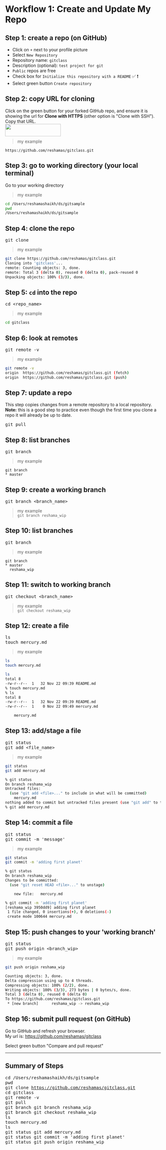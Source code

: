 # Workflow 1:  Create and Update My Repo

## Step 1:  create a repo (on GitHub)
- Click on `+` next to your profile picture
- Select `New Repository`
- Repository name:  `gitclass`
- Description (optional):  `test project for git`
- `Public` repos are free
- Check box for `Initialize this repository with a README` :white_check_mark: :heavy_exclamation_mark:
- Select green button `Create repository`

## Step 2:  copy URL for cloning

Click on the green button for your forked GitHub repo, and ensure it is showing the url for **Clone with HTTPS**  (other option is "Clone with SSH").  Copy that URL.    <br> 
<img src="../images/github_clone_button.png" align="left" height="40" width="180" >   <br> <br>
    
>my example  
```text
https://github.com/reshamas/gitclass.git
```

## Step 3:  go to working directory (your local terminal)
Go to your working directory  
>my example
```bash
cd /Users/reshamashaikh/ds/gitsample
pwd
/Users/reshamashaikh/ds/gitsample
```  

## Step 4:  clone the repo  
<kbd> git clone <url> </kbd> 
>my example
```bash
git clone https://github.com/reshamas/gitclass.git
Cloning into 'gitclass'...
remote: Counting objects: 3, done.
remote: Total 3 (delta 0), reused 0 (delta 0), pack-reused 0
Unpacking objects: 100% (3/3), done.
```

## Step 5:  `cd` into the repo
<kbd> cd <repo_name> </kbd>
>my example
```bash
cd gitclass 
```

## Step 6:  look at remotes
<kbd> git remote -v </kbd>
>my example
```bash
git remote -v
origin	https://github.com/reshamas/gitclass.git (fetch)
origin	https://github.com/reshamas/gitclass.git (push)
```

## Step 7:  update a repo
This step copies changes from a remote repository to a local repository.  
**Note:**  this is a good step to practice even though the first time you clone a repo it will already be up to date.   

<kbd> git pull </kbd> 

## Step 8:  list branches
<kbd> git branch </kbd>  
>my example
```git
git branch
* master
```
 
## Step 9:  create a working branch
<kbd> git branch <branch_name> </kbd>
>my example  
`git branch reshama_wip`

## Step 10:  list branches
<kbd> git branch </kbd>  
>my example
```git
git branch
* master
  reshama_wip
```

## Step 11:  switch to working branch
<kbd> git checkout <branch_name> </kbd>  
>my example  
`git checkout reshama_wip`


## Step 12:  create a file
<kbd>  ls </kbd>  
<kbd> touch mercury.md </kbd>  

>my example
```bash
ls
touch mercury.md
```
```bash
ls
total 8
-rw-r--r--  1   32 Nov 22 09:39 README.md
% touch mercury.md
% ls
total 8
-rw-r--r--  1   32 Nov 22 09:39 README.md
-rw-r--r--  1    0 Nov 22 09:49 mercury.md

	mercury.md
```
    
## Step 13:  add/stage a file
<kbd> git status </kbd>  
<kbd> git add <file_name> </kbd>   
	
>my example  
```bash
git status
git add mercury.md 
```
```bash
% git status
On branch reshama_wip
Untracked files:
  (use "git add <file>..." to include in what will be committed)
	mercury.md
nothing added to commit but untracked files present (use "git add" to track)
% git add mercury.md 
```

## Step 14:  commit a file
<kbd> git status </kbd>   
<kbd> git commit -m 'message' </kbd>  
	
>my example
```bash
git status
git commit -m 'adding first planet'
```
	
```bash
% git status
On branch reshama_wip
Changes to be committed:
  (use "git reset HEAD <file>..." to unstage)

	new file:   mercury.md

% git commit -m 'adding first planet'
[reshama_wip 3950dd9] adding first planet
 1 file changed, 0 insertions(+), 0 deletions(-)
 create mode 100644 mercury.md
```


## Step 15:  push changes to your 'working branch'
<kbd> git status </kbd>  
<kbd> git push origin <branch_wip> </kbd>  
	
>my example
```bash
git push origin reshama_wip
```	

```bash
Counting objects: 3, done.
Delta compression using up to 4 threads.
Compressing objects: 100% (2/2), done.
Writing objects: 100% (3/3), 273 bytes | 0 bytes/s, done.
Total 3 (delta 0), reused 0 (delta 0)
To https://github.com/reshamas/gitclass.git
 * [new branch]      reshama_wip -> reshama_wip
 ```
 
## Step 16:  submit pull request (on GitHub)
Go to GitHub and refresh your browser.  
My url is:  https://github.com/reshamas/gitclass  

Select green button "Compare and pull request"  

---

## Summary of Steps
<kbd> cd /Users/reshamashaikh/ds/gitsample </kbd>  
<kbd>  pwd </kbd>   
<kbd> git clone https://github.com/reshamas/gitclass.git </kbd>   
<kbd> cd gitclass </kbd>   
<kbd> git remote -v </kbd>  
<kbd> git pull </kbd>  
<kbd> git branch </kbd> <kbd> git branch reshama_wip </kbd>  
<kbd> git branch </kbd> <kbd> git checkout reshama_wip </kbd>  
<kbd>  ls </kbd>  
<kbd> touch mercury.md </kbd>  
<kbd>  ls </kbd>  
<kbd>  git status </kbd> <kbd>  git add mercury.md </kbd>  		  
<kbd>  git status </kbd> <kbd>  git commit -m 'adding first planet' </kbd>  		  
<kbd>  git status </kbd> <kbd>  git push origin reshama_wip </kbd>  

